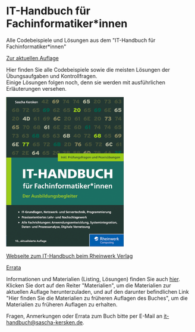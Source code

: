 # IT-Handbuch für Fachinformatiker*innen
Alle Codebeispiele und Lösungen aus dem "IT-Handbuch für Fachinformatiker*innen"

[Zur aktuellen Auflage](https://github.com/SaschaKersken/ITHandbuch11)

Hier finden Sie alle Codebeispiele sowie die meisten Lösungen der Übungsaufgaben und Kontrollfragen.<br />
Einige Lösungen folgen noch, denn sie werden mit ausführlichen Erläuterungen versehen.

![Cover von "IT-Handbuch für Fachinformatiker*innen" von Sascha Kersken, 10. Auflage (2021)](it-handbuch-10-small.png)

[Webseite zum IT-Handbuch beim Rheinwerk Verlag](https://www.rheinwerk-verlag.de/it-handbuch-fur-fachinformatikerinnen_5274/)

[Errata](errata.md)

Informationen und Materialien (Listing, Lösungen) finden Sie auch [hier](https://www.rheinwerk-verlag.de/it-handbuch-fuer-fachinformatiker-der-ausbildungsbegleiter/). Klicken Sie dort auf den Reiter "Materialien", um die Materialien zur aktuellen Auflage herunterzuladen, und auf den darunter befindlichen Link "Hier finden Sie die Materialien zu früheren Auflagen des Buches", um die Materialien zu früheren Auflagen zu erhalten.

Fragen, Anmerkungen oder Errata zum Buch bitte per E-Mail an [it-handbuch@sascha-kersken.de](mailto:it-handbuch@sascha-kersken.de).
